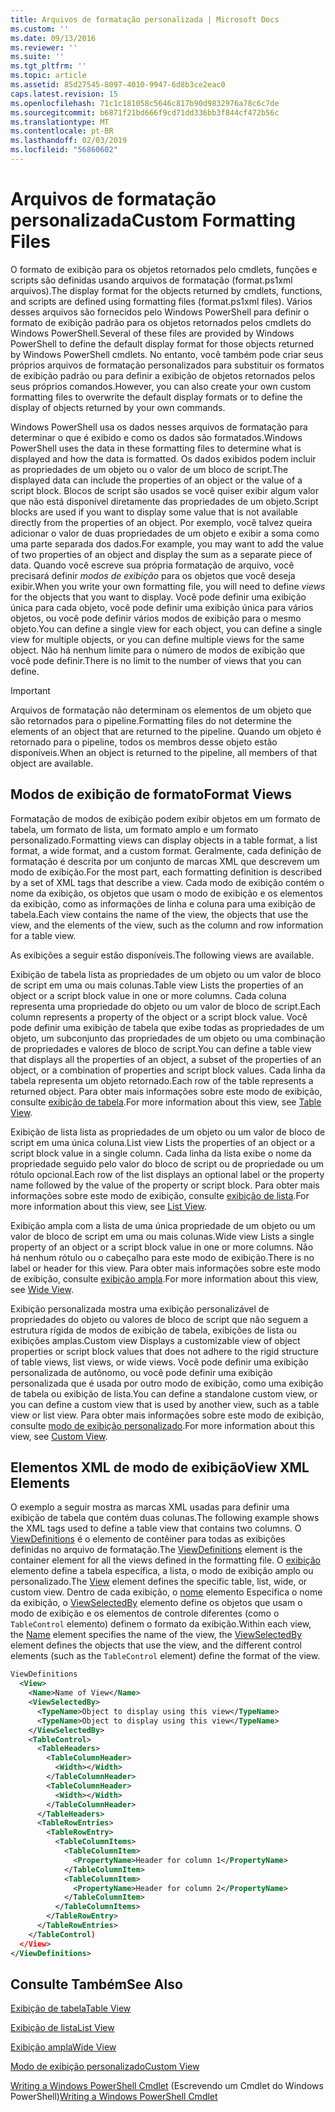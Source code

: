 ```yaml
---
title: Arquivos de formatação personalizada | Microsoft Docs
ms.custom: ''
ms.date: 09/13/2016
ms.reviewer: ''
ms.suite: ''
ms.tgt_pltfrm: ''
ms.topic: article
ms.assetid: 85d27545-8097-4010-9947-6d8b3ce2eac0
caps.latest.revision: 15
ms.openlocfilehash: 71c1c181058c5646c817b90d9832976a78c6c7de
ms.sourcegitcommit: b6871f21bd666f9cd71dd336bb3f844cf472b56c
ms.translationtype: MT
ms.contentlocale: pt-BR
ms.lasthandoff: 02/03/2019
ms.locfileid: "56860602"
---
```

# <a name="custom-formatting-files"></a><span data-ttu-id="5f1c7-102">Arquivos de formatação personalizada</span><span class="sxs-lookup"><span data-stu-id="5f1c7-102">Custom Formatting Files</span></span>

<span data-ttu-id="5f1c7-103">O formato de exibição para os objetos retornados pelo cmdlets, funções e scripts são definidas usando arquivos de formatação (format.ps1xml arquivos).</span><span class="sxs-lookup"><span data-stu-id="5f1c7-103">The display format for the objects returned by cmdlets, functions, and scripts are defined using formatting files (format.ps1xml files).</span></span> <span data-ttu-id="5f1c7-104">Vários desses arquivos são fornecidos pelo Windows PowerShell para definir o formato de exibição padrão para os objetos retornados pelos cmdlets do Windows PowerShell.</span><span class="sxs-lookup"><span data-stu-id="5f1c7-104">Several of these files are provided by Windows PowerShell to define the default display format for those objects returned by Windows PowerShell cmdlets.</span></span> <span data-ttu-id="5f1c7-105">No entanto, você também pode criar seus próprios arquivos de formatação personalizados para substituir os formatos de exibição padrão ou para definir a exibição de objetos retornados pelos seus próprios comandos.</span><span class="sxs-lookup"><span data-stu-id="5f1c7-105">However, you can also create your own custom formatting files to overwrite the default display formats or to define the display of objects returned by your own commands.</span></span>

<span data-ttu-id="5f1c7-106">Windows PowerShell usa os dados nesses arquivos de formatação para determinar o que é exibido e como os dados são formatados.</span><span class="sxs-lookup"><span data-stu-id="5f1c7-106">Windows PowerShell uses the data in these formatting files to determine what is displayed and how the data is formatted.</span></span> <span data-ttu-id="5f1c7-107">Os dados exibidos podem incluir as propriedades de um objeto ou o valor de um bloco de script.</span><span class="sxs-lookup"><span data-stu-id="5f1c7-107">The displayed data can include the properties of an object or the value of a script block.</span></span>  <span data-ttu-id="5f1c7-108">Blocos de script são usados se você quiser exibir algum valor que não está disponível diretamente das propriedades de um objeto.</span><span class="sxs-lookup"><span data-stu-id="5f1c7-108">Script blocks are used if you want to display some value that is not available directly from the properties of an object.</span></span> <span data-ttu-id="5f1c7-109">Por exemplo, você talvez queira adicionar o valor de duas propriedades de um objeto e exibir a soma como uma parte separada dos dados.</span><span class="sxs-lookup"><span data-stu-id="5f1c7-109">For example, you may want to add the value of two properties of an object and display the sum as a separate piece of data.</span></span> <span data-ttu-id="5f1c7-110">Quando você escreve sua própria formatação de arquivo, você precisará definir *modos de exibição* para os objetos que você deseja exibir.</span><span class="sxs-lookup"><span data-stu-id="5f1c7-110">When you write your own formatting file, you will need to define *views* for the objects that you want to display.</span></span> <span data-ttu-id="5f1c7-111">Você pode definir uma exibição única para cada objeto, você pode definir uma exibição única para vários objetos, ou você pode definir vários modos de exibição para o mesmo objeto.</span><span class="sxs-lookup"><span data-stu-id="5f1c7-111">You can define a single view for each object, you can define a single view for multiple objects, or you can define multiple views for the same object.</span></span> <span data-ttu-id="5f1c7-112">Não há nenhum limite para o número de modos de exibição que você pode definir.</span><span class="sxs-lookup"><span data-stu-id="5f1c7-112">There is no limit to the number of views that you can define.</span></span>

> [!IMPORTANT]
> <span data-ttu-id="5f1c7-113">Arquivos de formatação não determinam os elementos de um objeto que são retornados para o pipeline.</span><span class="sxs-lookup"><span data-stu-id="5f1c7-113">Formatting files do not determine the elements of an object that are returned to the pipeline.</span></span> <span data-ttu-id="5f1c7-114">Quando um objeto é retornado para o pipeline, todos os membros desse objeto estão disponíveis.</span><span class="sxs-lookup"><span data-stu-id="5f1c7-114">When an object is returned to the pipeline, all members of that object are available.</span></span>

## <a name="format-views"></a><span data-ttu-id="5f1c7-115">Modos de exibição de formato</span><span class="sxs-lookup"><span data-stu-id="5f1c7-115">Format Views</span></span>

<span data-ttu-id="5f1c7-116">Formatação de modos de exibição podem exibir objetos em um formato de tabela, um formato de lista, um formato amplo e um formato personalizado.</span><span class="sxs-lookup"><span data-stu-id="5f1c7-116">Formatting views can display objects in a table format, a list format, a wide format, and a custom format.</span></span> <span data-ttu-id="5f1c7-117">Geralmente, cada definição de formatação é descrita por um conjunto de marcas XML que descrevem um modo de exibição.</span><span class="sxs-lookup"><span data-stu-id="5f1c7-117">For the most part, each formatting definition is described by a set of XML tags that describe a view.</span></span> <span data-ttu-id="5f1c7-118">Cada modo de exibição contém o nome da exibição, os objetos que usam o modo de exibição e os elementos da exibição, como as informações de linha e coluna para uma exibição de tabela.</span><span class="sxs-lookup"><span data-stu-id="5f1c7-118">Each view contains the name of the view, the objects that use the view, and the elements of the view, such as the column and row information for a table view.</span></span>

<span data-ttu-id="5f1c7-119">As exibições a seguir estão disponíveis.</span><span class="sxs-lookup"><span data-stu-id="5f1c7-119">The following views are available.</span></span>

<span data-ttu-id="5f1c7-120">Exibição de tabela lista as propriedades de um objeto ou um valor de bloco de script em uma ou mais colunas.</span><span class="sxs-lookup"><span data-stu-id="5f1c7-120">Table view Lists the properties of an object or a script block value in one or more columns.</span></span> <span data-ttu-id="5f1c7-121">Cada coluna representa uma propriedade do objeto ou um valor de bloco de script.</span><span class="sxs-lookup"><span data-stu-id="5f1c7-121">Each column represents a property of the object or a script block value.</span></span> <span data-ttu-id="5f1c7-122">Você pode definir uma exibição de tabela que exibe todas as propriedades de um objeto, um subconjunto das propriedades de um objeto ou uma combinação de propriedades e valores de bloco de script.</span><span class="sxs-lookup"><span data-stu-id="5f1c7-122">You can define a table view that displays all the properties of an object, a subset of the properties of an object, or a combination of properties and script block values.</span></span> <span data-ttu-id="5f1c7-123">Cada linha da tabela representa um objeto retornado.</span><span class="sxs-lookup"><span data-stu-id="5f1c7-123">Each row of the table represents a returned object.</span></span> <span data-ttu-id="5f1c7-124">Para obter mais informações sobre este modo de exibição, consulte [exibição de tabela](../format/creating-a-table-view.md).</span><span class="sxs-lookup"><span data-stu-id="5f1c7-124">For more information about this view, see [Table View](../format/creating-a-table-view.md).</span></span>

<span data-ttu-id="5f1c7-125">Exibição de lista lista as propriedades de um objeto ou um valor de bloco de script em uma única coluna.</span><span class="sxs-lookup"><span data-stu-id="5f1c7-125">List view Lists the properties of an object or a script block value in a single column.</span></span> <span data-ttu-id="5f1c7-126">Cada linha da lista exibe o nome da propriedade seguido pelo valor do bloco de script ou de propriedade ou um rótulo opcional.</span><span class="sxs-lookup"><span data-stu-id="5f1c7-126">Each row of the list displays an optional label or the property name followed by the value of the property or script block.</span></span> <span data-ttu-id="5f1c7-127">Para obter mais informações sobre este modo de exibição, consulte [exibição de lista](../format/creating-a-list-view.md).</span><span class="sxs-lookup"><span data-stu-id="5f1c7-127">For more information about this view, see [List View](../format/creating-a-list-view.md).</span></span>

<span data-ttu-id="5f1c7-128">Exibição ampla com a lista de uma única propriedade de um objeto ou um valor de bloco de script em uma ou mais colunas.</span><span class="sxs-lookup"><span data-stu-id="5f1c7-128">Wide view Lists a single property of an object or a script block value in one or more columns.</span></span> <span data-ttu-id="5f1c7-129">Não há nenhum rótulo ou o cabeçalho para este modo de exibição.</span><span class="sxs-lookup"><span data-stu-id="5f1c7-129">There is no label or header for this view.</span></span> <span data-ttu-id="5f1c7-130">Para obter mais informações sobre este modo de exibição, consulte [exibição ampla](../format/creating-a-wide-view.md).</span><span class="sxs-lookup"><span data-stu-id="5f1c7-130">For more information about this view, see [Wide View](../format/creating-a-wide-view.md).</span></span>

<span data-ttu-id="5f1c7-131">Exibição personalizada mostra uma exibição personalizável de propriedades do objeto ou valores de bloco de script que não seguem a estrutura rígida de modos de exibição de tabela, exibições de lista ou exibições amplas.</span><span class="sxs-lookup"><span data-stu-id="5f1c7-131">Custom view Displays a customizable view of object properties or script block values that does not adhere to the rigid structure of table views, list views, or wide views.</span></span> <span data-ttu-id="5f1c7-132">Você pode definir uma exibição personalizada de autônomo, ou você pode definir uma exibição personalizada que é usada por outro modo de exibição, como uma exibição de tabela ou exibição de lista.</span><span class="sxs-lookup"><span data-stu-id="5f1c7-132">You can define a standalone custom view, or you can define a custom view that is used by another view, such as a table view or list view.</span></span> <span data-ttu-id="5f1c7-133">Para obter mais informações sobre este modo de exibição, consulte [modo de exibição personalizado](../format/creating-custom-controls.md).</span><span class="sxs-lookup"><span data-stu-id="5f1c7-133">For more information about this view, see [Custom View](../format/creating-custom-controls.md).</span></span>

## <a name="view-xml-elements"></a><span data-ttu-id="5f1c7-134">Elementos XML de modo de exibição</span><span class="sxs-lookup"><span data-stu-id="5f1c7-134">View XML Elements</span></span>

<span data-ttu-id="5f1c7-135">O exemplo a seguir mostra as marcas XML usadas para definir uma exibição de tabela que contém duas colunas.</span><span class="sxs-lookup"><span data-stu-id="5f1c7-135">The following example shows the XML tags used to define a table view that contains two columns.</span></span> <span data-ttu-id="5f1c7-136">O [ViewDefinitions](../format/viewdefinitions-element-format.md) é o elemento de contêiner para todas as exibições definidas no arquivo de formatação.</span><span class="sxs-lookup"><span data-stu-id="5f1c7-136">The [ViewDefinitions](../format/viewdefinitions-element-format.md) element is the container element for all the views defined in the formatting file.</span></span> <span data-ttu-id="5f1c7-137">O [exibição](../format/view-element-format.md) elemento define a tabela específica, a lista, o modo de exibição amplo ou personalizado.</span><span class="sxs-lookup"><span data-stu-id="5f1c7-137">The [View](../format/view-element-format.md) element defines the specific table, list, wide, or custom view.</span></span> <span data-ttu-id="5f1c7-138">Dentro de cada exibição, o [nome](../format/name-element-for-view-format.md) elemento Especifica o nome da exibição, o [ViewSelectedBy](../format/viewselectedby-element-format.md) elemento define os objetos que usam o modo de exibição e os elementos de controle diferentes (como o `TableControl` elemento) definem o formato da exibição.</span><span class="sxs-lookup"><span data-stu-id="5f1c7-138">Within each view, the [Name](../format/name-element-for-view-format.md) element specifies the name of the view, the [ViewSelectedBy](../format/viewselectedby-element-format.md) element defines the objects that use the view, and the different control elements (such as the `TableControl` element) define the format of the view.</span></span>

```xml
ViewDefinitions
  <View>
    <Name>Name of View</Name>
    <ViewSelectedBy>
      <TypeName>Object to display using this view</TypeName>
      <TypeName>Object to display using this view</TypeName>
    </ViewSelectedBy>
    <TableControl>
      <TableHeaders>
        <TableColumnHeader>
          <Width></Width>
        </TableColumnHeader>
        <TableColumnHeader>
          <Width></Width>
        </TableColumnHeader>
      </TableHeaders>
      <TableRowEntries>
        <TableRowEntry>
          <TableColumnItems>
            <TableColumnItem>
              <PropertyName>Header for column 1</PropertyName>
            </TableColumnItem>
            <TableColumnItem>
              <PropertyName>Header for column 2</PropertyName>
            </TableColumnItem>
          </TableColumnItems>
        </TableRowEntry>
      </TableRowEntries>
    </TableControl)
  </View>
</ViewDefinitions>

```

## <a name="see-also"></a><span data-ttu-id="5f1c7-139">Consulte Também</span><span class="sxs-lookup"><span data-stu-id="5f1c7-139">See Also</span></span>

[<span data-ttu-id="5f1c7-140">Exibição de tabela</span><span class="sxs-lookup"><span data-stu-id="5f1c7-140">Table View</span></span>](../format/creating-a-table-view.md)

[<span data-ttu-id="5f1c7-141">Exibição de lista</span><span class="sxs-lookup"><span data-stu-id="5f1c7-141">List View</span></span>](../format/creating-a-list-view.md)

[<span data-ttu-id="5f1c7-142">Exibição ampla</span><span class="sxs-lookup"><span data-stu-id="5f1c7-142">Wide View</span></span>](../format/creating-a-wide-view.md)

[<span data-ttu-id="5f1c7-143">Modo de exibição personalizado</span><span class="sxs-lookup"><span data-stu-id="5f1c7-143">Custom View</span></span>](../format/creating-custom-controls.md)

<span data-ttu-id="5f1c7-144">[Writing a Windows PowerShell Cmdlet](./writing-a-windows-powershell-cmdlet.md) (Escrevendo um Cmdlet do Windows PowerShell)</span><span class="sxs-lookup"><span data-stu-id="5f1c7-144">[Writing a Windows PowerShell Cmdlet](./writing-a-windows-powershell-cmdlet.md)</span></span>
